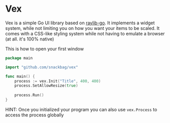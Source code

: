 # Vex

Vex is a simple Go UI library based on [raylib-go](https://github.com/gen2brain/raylib-go). It implements a widget
system, while not limiting you on how you want your items to be scaled. It comes with a CSS-like styling system while
not having to emulate a browser (at all. it's 100% native)

This is how to open your first window
```go
package main

import "github.com/snackbag/vex"

func main() {
	process := vex.Init("Title", 400, 400)
	process.SetAllowResize(true)
	
	process.Run()
}
```

HINT: Once you initialized your program you can also use `vex.Process` to access the process globally
